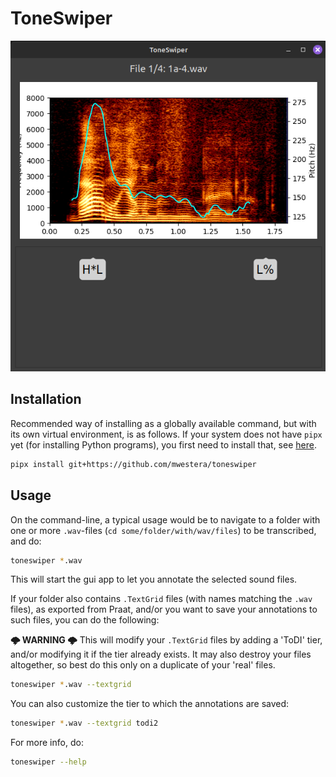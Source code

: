 # ToneSwiper

![](toneswiper.png)

## Installation

Recommended way of installing as a globally available command, but with its own virtual environment, is as follows. If your system does not have `pipx` yet (for installing Python programs), you first need to install that, see [here](https://pipx.pypa.io/latest/installation/).

```bash
pipx install git+https://github.com/mwestera/toneswiper
```

## Usage

On the command-line, a typical usage would be to navigate to a folder with one or more `.wav`-files (`cd some/folder/with/wav/files`) to be transcribed, and do:

```bash
toneswiper *.wav
```

This will start the gui app to let you annotate the selected sound files.

If your folder also contains `.TextGrid` files (with names matching the `.wav` files), as exported from Praat, and/or you want to save your annotations to such files, you can do the following:

**🌩 WARNING 🌩** This will modify your `.TextGrid` files by adding a 'ToDI' tier, and/or modifying it if the tier already exists. It may also destroy your files altogether, so best do this only on a duplicate of your 'real' files.    

```bash
toneswiper *.wav --textgrid
```

You can also customize the tier to which the annotations are saved:

```bash
toneswiper *.wav --textgrid todi2
```

For more info, do:

```bash
toneswiper --help
```